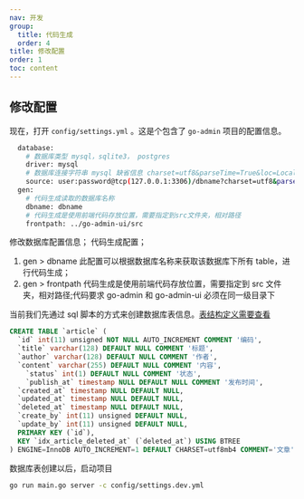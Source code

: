 ```yaml
---
nav: 开发
group:
  title: 代码生成
  order: 4
title: 修改配置
order: 1
toc: content
---
```



## 修改配置

现在，打开 `config/settings.yml` 。这是个包含了 `go-admin` 项目的配置信息。

```bash
  database:
    # 数据库类型 mysql，sqlite3， postgres
    driver: mysql
    # 数据库连接字符串 mysql 缺省信息 charset=utf8&parseTime=True&loc=Local&timeout=1000ms
    source: user:password@tcp(127.0.0.1:3306)/dbname?charset=utf8&parseTime=True&loc=Local&timeout=1000ms
  gen:
    # 代码生成读取的数据库名称
    dbname: dbname
    # 代码生成是使用前端代码存放位置，需要指定到src文件夹，相对路径
    frontpath: ../go-admin-ui/src
```

修改数据库配置信息；
代码生成配置；

1. gen > dbname 此配置可以根据数据库名称来获取该数据库下所有 table，进行代码生成；
2. gen > frontpath 代码生成是使用前端代码存放位置，需要指定到 src 文件夹，相对路径;代码要求 go-admin 和 go-admin-ui 必须在同一级目录下

当前我们先通过 sql 脚本的方式来创建数据库表信息。[表结构定义需要查看](/guide/db.html)

```sql
CREATE TABLE `article` (
  `id` int(11) unsigned NOT NULL AUTO_INCREMENT COMMENT '编码',
  `title` varchar(128) DEFAULT NULL COMMENT '标题',
  `author` varchar(128) DEFAULT NULL COMMENT '作者',
  `content` varchar(255) DEFAULT NULL COMMENT '内容',
	`status` int(1) DEFAULT NULL COMMENT '状态',
	`publish_at` timestamp NULL DEFAULT NULL COMMENT '发布时间',
  `created_at` timestamp NULL DEFAULT NULL,
  `updated_at` timestamp NULL DEFAULT NULL,
  `deleted_at` timestamp NULL DEFAULT NULL,
  `create_by` int(11) unsigned DEFAULT NULL,
  `update_by` int(11) unsigned DEFAULT NULL,
  PRIMARY KEY (`id`),
  KEY `idx_article_deleted_at` (`deleted_at`) USING BTREE
) ENGINE=InnoDB AUTO_INCREMENT=1 DEFAULT CHARSET=utf8mb4 COMMENT='文章';
```

数据库表创建以后，启动项目

```bash
go run main.go server -c config/settings.dev.yml
```